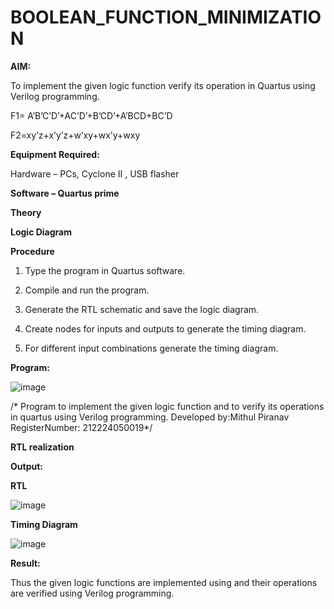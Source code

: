 # BOOLEAN_FUNCTION_MINIMIZATION

**AIM:**

To implement the given logic function verify its operation in Quartus using Verilog programming.

F1= A’B’C’D’+AC’D’+B’CD’+A’BCD+BC’D 

F2=xy’z+x’y’z+w’xy+wx’y+wxy

**Equipment Required:**

Hardware – PCs, Cyclone II , USB flasher

**Software – Quartus prime**

**Theory**

**Logic Diagram**

**Procedure**

1.	Type the program in Quartus software.

2.	Compile and run the program.

3.	Generate the RTL schematic and save the logic diagram.

4.	Create nodes for inputs and outputs to generate the timing diagram.

5.	For different input combinations generate the timing diagram.


**Program:**

![image](https://github.com/user-attachments/assets/bfb9abfb-6a8a-4737-b334-d44f84c46184)

/* Program to implement the given logic function and to verify its operations in quartus using Verilog programming. 
Developed by:Mithul Piranav  RegisterNumber: 212224050019*/



**RTL realization**





**Output:**

**RTL**

![image](https://github.com/user-attachments/assets/ba629849-f13c-4920-92e4-7f884370a1e1)


**Timing Diagram**

![image](https://github.com/user-attachments/assets/1d592c71-1ef5-426c-bc52-da078a3ad2b5)


**Result:**

Thus the given logic functions are implemented using and their operations are verified using Verilog programming.

